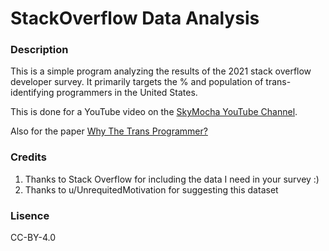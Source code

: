 # StackOverflow Data Analysis
### Description
This is a simple program analyzing the results of the 2021 stack overflow developer survey. It primarily targets the % and population of trans-identifying programmers in the United States. 

This is done for a YouTube video on the [SkyMocha YouTube Channel](https://www.youtube.com/c/SkyMocha64).

Also for the paper [Why The Trans Programmer?](https://arxiv.org/abs/2205.01553)

### Credits
1. Thanks to Stack Overflow for including the data I need in your survey :)
2. Thanks to u/UnrequitedMotivation for suggesting this dataset

### Lisence
CC-BY-4.0

